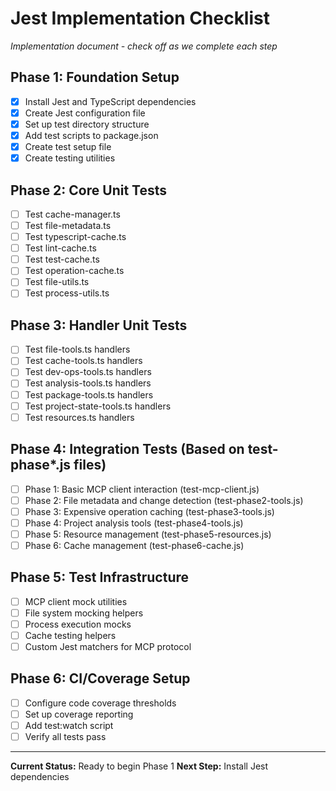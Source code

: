 # Jest Implementation Checklist
*Implementation document - check off as we complete each step*

## Phase 1: Foundation Setup
- [x] Install Jest and TypeScript dependencies
- [x] Create Jest configuration file
- [x] Set up test directory structure
- [x] Add test scripts to package.json
- [x] Create test setup file
- [x] Create testing utilities

## Phase 2: Core Unit Tests
- [ ] Test cache-manager.ts
- [ ] Test file-metadata.ts  
- [ ] Test typescript-cache.ts
- [ ] Test lint-cache.ts
- [ ] Test test-cache.ts
- [ ] Test operation-cache.ts
- [ ] Test file-utils.ts
- [ ] Test process-utils.ts

## Phase 3: Handler Unit Tests
- [ ] Test file-tools.ts handlers
- [ ] Test cache-tools.ts handlers
- [ ] Test dev-ops-tools.ts handlers
- [ ] Test analysis-tools.ts handlers
- [ ] Test package-tools.ts handlers
- [ ] Test project-state-tools.ts handlers
- [ ] Test resources.ts handlers

## Phase 4: Integration Tests (Based on test-phase*.js files)
- [ ] Phase 1: Basic MCP client interaction (test-mcp-client.js)
- [ ] Phase 2: File metadata and change detection (test-phase2-tools.js)
- [ ] Phase 3: Expensive operation caching (test-phase3-tools.js)
- [ ] Phase 4: Project analysis tools (test-phase4-tools.js)
- [ ] Phase 5: Resource management (test-phase5-resources.js)
- [ ] Phase 6: Cache management (test-phase6-cache.js)

## Phase 5: Test Infrastructure
- [ ] MCP client mock utilities
- [ ] File system mocking helpers
- [ ] Process execution mocks
- [ ] Cache testing helpers
- [ ] Custom Jest matchers for MCP protocol

## Phase 6: CI/Coverage Setup
- [ ] Configure code coverage thresholds
- [ ] Set up coverage reporting
- [ ] Add test:watch script
- [ ] Verify all tests pass

---

**Current Status:** Ready to begin Phase 1
**Next Step:** Install Jest dependencies

